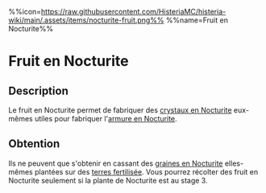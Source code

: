 %%icon=https://raw.githubusercontent.com/HisteriaMC/histeria-wiki/main/.assets/items/nocturite-fruit.png%%
%%name=Fruit en Nocturite%%

# Fruit en Nocturite

## Description
Le fruit en Nocturite permet de fabriquer des [crystaux en Nocturite](https://histeria.fr/wiki/blocs/nocturite-crystal) eux-mêmes utiles pour fabriquer l'[armure en Nocturite](https://histeria.fr/wiki/armures).

## Obtention
Ils ne peuvent que s'obtenir en cassant des [graines en Nocturite](https://histeria.fr/wiki/items/nocturite-seed) elles-mêmes plantées sur des [terres fertilisée](https://histeria.fr/wiki/blocs/fertilized-dirt). Vous pourrez récolter des fruit en Nocturite seulement si la plante de Nocturite est au stage 3.